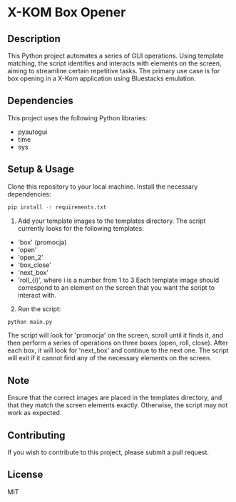 # X-KOM Box Opener
## Description

This Python project automates a series of GUI operations. Using template matching, the script identifies and interacts with elements on the screen, aiming to streamline certain repetitive tasks. The primary use case is for box opening in a X-Kom application using Bluestacks emulation.

## Dependencies
This project uses the following Python libraries:

- pyautogui
- time
- sys
  
## Setup & Usage
Clone this repository to your local machine.
Install the necessary dependencies:
```bash
pip install -r requirements.txt
```

1. Add your template images to the templates directory. The script currently looks for the following templates:

- 'box' (promocja)
- 'open'
- 'open_2'
- 'box_close'
- 'next_box'
- 'roll_{i}', where i is a number from 1 to 3
Each template image should correspond to an element on the screen that you want the script to interact with.

2. Run the script:


```bash
python main.py
```
The script will look for 'promocja' on the screen, scroll until it finds it, and then perform a series of operations on three boxes (open, roll, close). After each box, it will look for 'next_box' and continue to the next one. The script will exit if it cannot find any of the necessary elements on the screen.

## Note
Ensure that the correct images are placed in the templates directory, and that they match the screen elements exactly. Otherwise, the script may not work as expected.

## Contributing
If you wish to contribute to this project, please submit a pull request.

## License
MIT